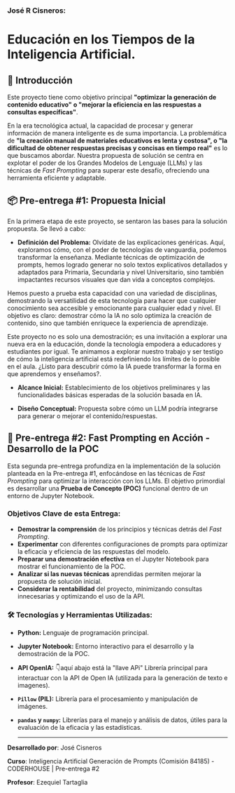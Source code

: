 ### José R Cisneros: 
# Educación en los Tiempos de la Inteligencia Artificial.

## 📝 Introducción

Este proyecto tiene como objetivo principal **"optimizar la generación de contenido educativo" o "mejorar la eficiencia en las respuestas a consultas específicas"**.

En la era tecnológica actual, la capacidad de procesar y generar información de manera inteligente es de suma importancia. La problemática de **"la creación manual de materiales educativos es lenta y costosa", o "la dificultad de obtener respuestas precisas y concisas en tiempo real"** es lo que buscamos abordar. Nuestra propuesta de solución se centra en explotar el poder de los Grandes Modelos de Lenguaje (LLMs) y las técnicas de *Fast Prompting* para superar este desafío, ofreciendo una herramienta eficiente y adaptable.

## 📦 Pre-entrega #1: Propuesta Inicial

En la primera etapa de este proyecto, se sentaron las bases para la solución propuesta. Se llevó a cabo:

* **Definición del Problema:** Olvídate de las explicaciones genéricas. Aquí, exploramos cómo, con el poder de tecnologías de vanguardia, podemos transformar la enseñanza. Mediante técnicas de optimización de prompts, hemos logrado generar no solo textos explicativos detallados y adaptados para Primaria, Secundaria y nivel Universitario, sino también impactantes recursos visuales que dan vida a conceptos complejos.

Hemos puesto a prueba esta capacidad con una variedad de disciplinas, demostrando la versatilidad de esta tecnología para hacer que cualquier conocimiento sea accesible y emocionante para cualquier edad y nivel. El objetivo es claro: demostrar cómo la IA no solo optimiza la creación de contenido, sino que también enriquece la experiencia de aprendizaje.

Este proyecto no es solo una demostración; es una invitación a explorar una nueva era en la educación, donde la tecnología empodera a educadores y estudiantes por igual. Te animamos a explorar nuestro trabajo y ser testigo de cómo la inteligencia artificial está redefiniendo los límites de lo posible en el aula. ¿Listo para descubrir cómo la IA puede transformar la forma en que aprendemos y enseñamos?.

* **Alcance Inicial:** Establecimiento de los objetivos preliminares y las funcionalidades básicas esperadas de la solución basada en IA.

* **Diseño Conceptual:** Propuesta sobre cómo un LLM podría integrarse para generar o mejorar el contenido/respuestas.

## 🚀 Pre-entrega #2: Fast Prompting en Acción - Desarrollo de la POC

Esta segunda pre-entrega profundiza en la implementación de la solución planteada en la Pre-entrega #1, enfocándose en las técnicas de *Fast Prompting* para optimizar la interacción con los LLMs. El objetivo primordial es desarrollar una **Prueba de Concepto (POC)** funcional dentro de un entorno de Jupyter Notebook.

### Objetivos Clave de esta Entrega:

* **Demostrar la comprensión** de los principios y técnicas detrás del *Fast Prompting*.
* **Experimentar** con diferentes configuraciones de prompts para optimizar la eficacia y eficiencia de las respuestas del modelo.
* **Preparar una demostración efectiva** en el Jupyter Notebook para mostrar el funcionamiento de la POC.
* **Analizar si las nuevas técnicas** aprendidas permiten mejorar la propuesta de solución inicial.
* **Considerar la rentabilidad** del proyecto, minimizando consultas innecesarias y optimizando el uso de la API.

### 🛠️ Tecnologías y Herramientas Utilizadas:

* **Python:** Lenguaje de programación principal.
* **Jupyter Notebook:** Entorno interactivo para el desarrollo y la demostración de la POC.
* **API OpenIA:** 👇aquí abajo está la "llave APi" Librería principal para interactuar con la API de Open IA (utilizada para la generación de texto e imagenes).
* **`Pillow` (PIL):** Librería para el procesamiento y manipulación de imágenes.
* **`pandas` y `numpy`:** Librerías para el manejo y análisis de datos, útiles para la evaluación de la eficacia y las estadísticas.

  ---

**Desarrollado por**: José Cisneros 

**Curso**: Inteligencia Artificial Generación de Prompts (Comisión 84185) - CODERHOUSE | Pre-entrega #2 

**Profesor**: Ezequiel Tartaglia



